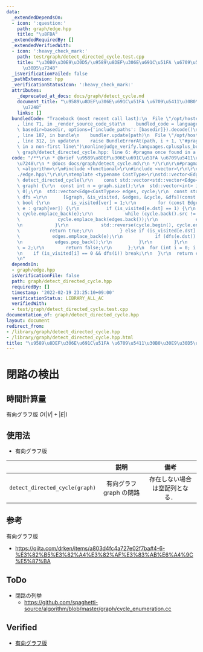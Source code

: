 ```yaml
---
data:
  _extendedDependsOn:
  - icon: ':question:'
    path: graph/edge.hpp
    title: "\u8FBA"
  _extendedRequiredBy: []
  _extendedVerifiedWith:
  - icon: ':heavy_check_mark:'
    path: test/graph/detect_directed_cycle.test.cpp
    title: "\u30B0\u30E9\u30D5/\u9589\u8DEF\u306E\u691C\u51FA \u6709\u5411\u30B0\u30E9\
      \u30D5\u7248"
  _isVerificationFailed: false
  _pathExtension: hpp
  _verificationStatusIcon: ':heavy_check_mark:'
  attributes:
    _deprecated_at_docs: docs/graph/detect_cycle.md
    document_title: "\u9589\u8DEF\u306E\u691C\u51FA \u6709\u5411\u30B0\u30E9\u30D5\
      \u7248"
    links: []
  bundledCode: "Traceback (most recent call last):\n  File \"/opt/hostedtoolcache/Python/3.10.2/x64/lib/python3.10/site-packages/onlinejudge_verify/documentation/build.py\"\
    , line 71, in _render_source_code_stat\n    bundled_code = language.bundle(stat.path,\
    \ basedir=basedir, options={'include_paths': [basedir]}).decode()\n  File \"/opt/hostedtoolcache/Python/3.10.2/x64/lib/python3.10/site-packages/onlinejudge_verify/languages/cplusplus.py\"\
    , line 187, in bundle\n    bundler.update(path)\n  File \"/opt/hostedtoolcache/Python/3.10.2/x64/lib/python3.10/site-packages/onlinejudge_verify/languages/cplusplus_bundle.py\"\
    , line 312, in update\n    raise BundleErrorAt(path, i + 1, \"#pragma once found\
    \ in a non-first line\")\nonlinejudge_verify.languages.cplusplus_bundle.BundleErrorAt:\
    \ graph/detect_directed_cycle.hpp: line 6: #pragma once found in a non-first line\n"
  code: "/**\r\n * @brief \u9589\u8DEF\u306E\u691C\u51FA \u6709\u5411\u30B0\u30E9\u30D5\
    \u7248\r\n * @docs docs/graph/detect_cycle.md\r\n */\r\n\r\n#pragma once\r\n#include\
    \ <algorithm>\r\n#include <functional>\r\n#include <vector>\r\n\r\n#include \"\
    ./edge.hpp\"\r\n\r\ntemplate <typename CostType>\r\nstd::vector<Edge<CostType>>\
    \ detect_directed_cycle(\r\n    const std::vector<std::vector<Edge<CostType>>>&\
    \ graph) {\r\n  const int n = graph.size();\r\n  std::vector<int> is_visited(n,\
    \ 0);\r\n  std::vector<Edge<CostType>> edges, cycle;\r\n  const std::function<bool(int)>\
    \ dfs =\r\n      [&graph, &is_visited, &edges, &cycle, &dfs](const int ver) ->\
    \ bool {\r\n        is_visited[ver] = 1;\r\n        for (const Edge<CostType>&\
    \ e : graph[ver]) {\r\n          if (is_visited[e.dst] == 1) {\r\n           \
    \ cycle.emplace_back(e);\r\n            while (cycle.back().src != e.dst) {\r\n\
    \              cycle.emplace_back(edges.back());\r\n              edges.pop_back();\r\
    \n            }\r\n            std::reverse(cycle.begin(), cycle.end());\r\n \
    \           return true;\r\n          } else if (is_visited[e.dst] == 0) {\r\n\
    \            edges.emplace_back(e);\r\n            if (dfs(e.dst)) return true;\r\
    \n            edges.pop_back();\r\n          }\r\n        }\r\n        is_visited[ver]\
    \ = 2;\r\n        return false;\r\n      };\r\n  for (int i = 0; i < n; ++i) {\r\
    \n    if (is_visited[i] == 0 && dfs(i)) break;\r\n  }\r\n  return cycle;\r\n}\r\
    \n"
  dependsOn:
  - graph/edge.hpp
  isVerificationFile: false
  path: graph/detect_directed_cycle.hpp
  requiredBy: []
  timestamp: '2022-02-19 23:25:10+09:00'
  verificationStatus: LIBRARY_ALL_AC
  verifiedWith:
  - test/graph/detect_directed_cycle.test.cpp
documentation_of: graph/detect_directed_cycle.hpp
layout: document
redirect_from:
- /library/graph/detect_directed_cycle.hpp
- /library/graph/detect_directed_cycle.hpp.html
title: "\u9589\u8DEF\u306E\u691C\u51FA \u6709\u5411\u30B0\u30E9\u30D5\u7248"
---
```

# 閉路の検出


## 時間計算量

有向グラフ版 $O(\lvert V \rvert + \lvert E \rvert)$


## 使用法

- 有向グラフ版

||説明|備考|
|:--:|:--:|:--:|
|`detect_directed_cycle(graph)`|有向グラフ $\mathrm{graph}$ の閉路|存在しない場合は空配列となる．|


## 参考

有向グラフ版
- https://qiita.com/drken/items/a803d4fc4a727e02f7ba#4-6-%E3%82%B5%E3%82%A4%E3%82%AF%E3%83%AB%E6%A4%9C%E5%87%BA


## ToDo

- 閉路の列挙
  - https://github.com/spaghetti-source/algorithm/blob/master/graph/cycle_enumeration.cc


## Verified

- [有向グラフ版](https://judge.yosupo.jp/submission/15525)
